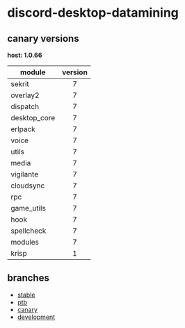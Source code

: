 # discord-desktop-datamining

## canary versions

**host: 1.0.66**

| module | version |
| ------ | :-----: |
| sekrit | 7 |
| overlay2 | 7 |
| dispatch | 7 |
| desktop_core | 7 |
| erlpack | 7 |
| voice | 7 |
| utils | 7 |
| media | 7 |
| vigilante | 7 |
| cloudsync | 7 |
| rpc | 7 |
| game_utils | 7 |
| hook | 7 |
| spellcheck | 7 |
| modules | 7 |
| krisp | 1 |

## branches

- [stable](https://github.com/OpenAsar/discord-desktop-datamining/tree/stable)
- [ptb](https://github.com/OpenAsar/discord-desktop-datamining/tree/ptb)
- [canary](https://github.com/OpenAsar/discord-desktop-datamining/tree/canary)
- [development](https://github.com/OpenAsar/discord-desktop-datamining/tree/development)